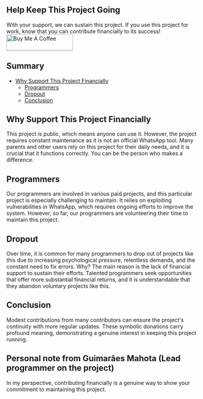 ## Help Keep This Project Going
With your support, we can sustain this project. If you use this project for work, know that you can contribute financially to its success!
<br>
<a href='https://www.buymeacoffee.com/mahotag'><img src="https://www.buymeacoffee.com/assets/img/custom_images/orange_img.png" alt="Buy Me A Coffee" style="height: 41px !important;width: 174px !important;box-shadow: 0px 3px 2px 0px rgba(190, 190, 190, 0.5) !important;-webkit-box-shadow: 0px 3px 2px 0px rgba(190, 190, 190, 0.5) !important;" /></a>

## Summary

- [Why Support This Project Financially](#why-support-this-project-financially)
  - [Programmers](#programmers)
  - [Dropout](#dropout)
  - [Conclusion](#conclusion)


## Why Support This Project Financially

This project is public, which means anyone can use it. However, the project requires constant maintenance as it is not an official WhatsApp tool. Many parents and other users rely on this project for their daily needs, and it is crucial that it functions correctly. You can be the person who makes a difference.

## Programmers

Our programmers are involved in various paid projects, and this particular project is especially challenging to maintain. It relies on exploiting vulnerabilities in WhatsApp, which requires ongoing efforts to improve the system. However, so far, our programmers are volunteering their time to maintain this project.

## Dropout

Over time, it is common for many programmers to drop out of projects like this due to increasing psychological pressure, relentless demands, and the constant need to fix errors. Why? The main reason is the lack of financial support to sustain their efforts. Talented programmers seek opportunities that offer more substantial financial returns, and it is understandable that they abandon voluntary projects like this.

## Conclusion

Modest contributions from many contributors can ensure the project's continuity with more regular updates. These symbolic donations carry profound meaning, demonstrating a genuine interest in keeping this project running.


## Personal note from Guimarães Mahota (Lead programmer on the project)

In my perspective, contributing financially is a genuine way to show your commitment to maintaining this project.